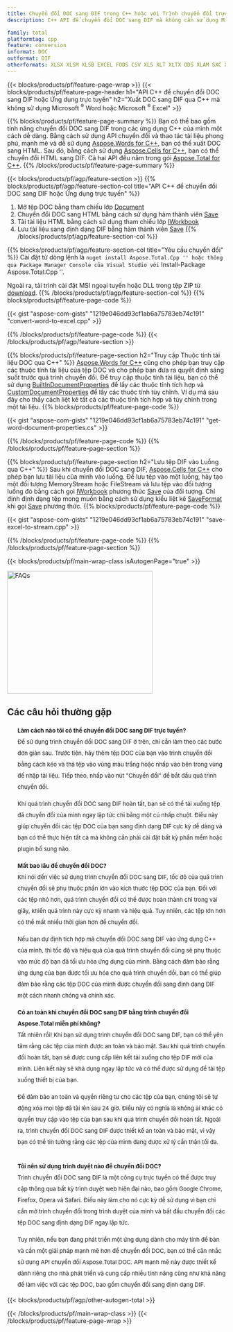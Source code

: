 ```yaml
---
title: Chuyển đổi DOC sang DIF trong C++ hoặc với Trình chuyển đổi trực tuyến miễn phí
description: C++ API để chuyển đổi DOC sang DIF mà không cần sử dụng Microsoft Word hoặc Microsoft Excel hoặc trực tuyến. Kiểm tra nhanh trình chuyển đổi trực tuyến DOC sang DIF miễn phí trước khi tích hợp mã.

family: total
platformtag: cpp
feature: conversion
informat: DOC
outformat: DIF
otherformats: XLSX XLSM XLSB EXCEL FODS CSV XLS XLT XLTX ODS XLAM SXC XLTM TSV
---
```

{{< blocks/products/pf/feature-page-wrap >}}
{{< blocks/products/pf/feature-page-header h1="API C++ để chuyển đổi DOC sang DIF hoặc Ứng dụng trực tuyến" h2="Xuất DOC sang DIF qua C++ mà không sử dụng Microsoft <sup>&reg;</sup> Word hoặc Microsoft <sup>&reg;</sup> Excel" >}}

{{% blocks/products/pf/feature-page-summary %}}
Bạn có thể bao gồm tính năng chuyển đổi DOC sang DIF trong các ứng dụng C++ của mình một cách dễ dàng. Bằng cách sử dụng API chuyển đổi và thao tác tài liệu phong phú, mạnh mẽ và dễ sử dụng [Aspose.Words for C++](https://products.aspose.com/words/cpp/), bạn có thể xuất DOC sang HTML. Sau đó, bằng cách sử dụng [Aspose.Cells for C++](https://products.aspose.com/cells/cpp/), bạn có thể chuyển đổi HTML sang DIF. Cả hai API đều nằm trong gói [Aspose.Total for C++](https://products.aspose.com/total/cpp/). 
{{% /blocks/products/pf/feature-page-summary  %}}

{{< blocks/products/pf/agp/feature-section >}}
{{% blocks/products/pf/agp/feature-section-col title="API C++ để chuyển đổi DOC sang DIF hoặc Ứng dụng trực tuyến" %}}
1. Mở tệp DOC bằng tham chiếu lớp [Document](https://reference.aspose.com/words/cpp/class/aspose.words.document)
2. Chuyển đổi DOC sang HTML bằng cách sử dụng hàm thành viên [Save](https://reference.aspose.com/words/cpp/class/aspose.words.document#save_string_saveformat)
3. Tải tài liệu HTML bằng cách sử dụng tham chiếu lớp [IWorkbook](https://reference.aspose.com/cells/cpp/class/aspose.cells.i_workbook)
4. Lưu tài liệu sang định dạng DIF bằng hàm thành viên [Save](https://reference.aspose.com/cells/cpp/class/aspose.cells.i_workbook#a5dc7de23f7ceba76a05dc1d49f51502e)
{{% /blocks/products/pf/agp/feature-section-col %}}

{{% blocks/products/pf/agp/feature-section-col title="Yêu cầu chuyển đổi" %}}
Cài đặt từ dòng lệnh là `` nuget install Aspose.Total.Cpp '' hoặc thông qua Package Manager Console của Visual Studio với `` Install-Package Aspose.Total.Cpp ''.

Ngoài ra, tải trình cài đặt MSI ngoại tuyến hoặc DLL trong tệp ZIP từ [download](https://releases.aspose.com/total/cpp).
{{% /blocks/products/pf/agp/feature-section-col %}}
{{% blocks/products/pf/feature-page-code %}}

{{< gist "aspose-com-gists" "1219e046dd93cf1ab6a75783eb74c191" "convert-word-to-excel.cpp" >}}



{{% /blocks/products/pf/feature-page-code %}}
{{< /blocks/products/pf/agp/feature-section >}}

{{% blocks/products/pf/feature-page-section  h2="Truy cập Thuộc tính tài liệu DOC qua C++" %}}
[Aspose.Words for C++](https://products.aspose.com/words/cpp/) cũng cho phép bạn truy cập các thuộc tính tài liệu của tệp DOC và cho phép bạn đưa ra quyết định sáng suốt trước quá trình chuyển đổi. Để truy cập thuộc tính tài liệu, bạn có thể sử dụng [BuiltInDocumentProperties](https://reference.aspose.com/words/cpp/class/aspose.words.properties.built_in_document_properties) để lấy các thuộc tính tích hợp và [CustomDocumentProperties](https://reference.aspose.com/words/cpp/class/aspose.words.properties.custom_document_properties) để lấy các thuộc tính tùy chỉnh. Ví dụ mã sau đây cho thấy cách liệt kê tất cả các thuộc tính tích hợp và tùy chỉnh trong một tài liệu.
{{% blocks/products/pf/feature-page-code %}}

{{< gist "aspose-com-gists" "1219e046dd93cf1ab6a75783eb74c191" "get-word-document-properties.cs" >}}

{{% /blocks/products/pf/feature-page-code  %}}
{{% /blocks/products/pf/feature-page-section %}}

{{% blocks/products/pf/feature-page-section  h2="Lưu tệp DIF vào Luồng qua C++" %}}
Sau khi chuyển đổi DOC sang DIF, [Aspose.Cells for C++](https://products.aspose.com/cells/cpp/) cho phép bạn lưu tài liệu của mình vào luồng. Để lưu tệp vào một luồng, hãy tạo một đối tượng MemoryStream hoặc FileStream và lưu tệp vào đối tượng luồng đó bằng cách gọi [IWorkbook](https://reference.aspose.com/cells/cpp/class/aspose.cells.i_workbook) phương thức [Save](https://reference.aspose.com/cells/cpp/class/aspose.cells.i_workbook#a77072cfb929787df9ad1f38b02f58349) của đối tượng. Chỉ định định dạng tệp mong muốn bằng cách sử dụng kiểu liệt kê [SaveFormat](https://reference.aspose.com/cells/cpp/namespace/aspose.cells#a11cae527e4e68f1adcac8f47ea64481a) khi gọi [Save](https://reference.aspose.com/cells/cpp/class/aspose.cells.i_workbook#a77072cfb929787df9ad1f38b02f58349) phương thức.
{{% blocks/products/pf/feature-page-code %}}

{{< gist "aspose-com-gists" "1219e046dd93cf1ab6a75783eb74c191" "save-excel-to-stream.cpp" >}}

{{% /blocks/products/pf/feature-page-code  %}}
{{% /blocks/products/pf/feature-page-section %}}

{{< blocks/products/pf/main-wrap-class isAutogenPage="true" >}}
<style>.howtolist li{margin-right: 0!important;line-height: 26px;position: relative;margin-bottom: 10px;font-size: 13px;list-style-type: none;}</style>
<div class="col-md-12 tl bg-gray-dark howtolist section">
  <a class="anchor" name="faqpage"></a>
  <div class="container tl dflex" itemscope="" itemtype="https://schema.org/FAQPage">
      <div class="col-md-4 howtosectiongfx">
          <img class="social-panel-hide-on-mobile" src="https://www.groupdocs.cloud/templates/brand/images/groupdocs/conversion/groupdocs_conversion-brand.png" alt="FAQs" width="335" height="283">
      </div>
      <div class="howtosection col-md-8">
          <div>
              <h2>Các câu hỏi thường gặp</h2>
              <ul>
                  <li itemscope="" itemprop="mainEntity" itemtype="https://schema.org/Question">
                      <div>
                          <span itemprop="name"><b>Làm cách nào tôi có thể chuyển đổi DOC sang DIF trực tuyến?</b></span>
                      </div>
                      <div itemscope="" itemprop="acceptedAnswer" itemtype="https://schema.org/Answer">
                          <span itemprop="text">Để sử dụng trình chuyển đổi DOC sang DIF ở trên, chỉ cần làm theo các bước đơn giản sau. Trước tiên, hãy thêm tệp DOC của bạn vào trình chuyển đổi bằng cách kéo và thả tệp vào vùng màu trắng hoặc nhấp vào bên trong vùng để nhập tài liệu. Tiếp theo, nhấp vào nút "Chuyển đổi" để bắt đầu quá trình chuyển đổi.<br />

Khi quá trình chuyển đổi DOC sang DIF hoàn tất, bạn sẽ có thể tải xuống tệp đã chuyển đổi của mình ngay lập tức chỉ bằng một cú nhấp chuột. Điều này giúp chuyển đổi các tệp DOC của bạn sang định dạng DIF cực kỳ dễ dàng và bạn có thể thực hiện tất cả mà không cần phải cài đặt bất kỳ phần mềm hoặc plugin bổ sung nào.</span>
                      </div>
                  </li>
                  <li itemscope="" itemprop="mainEntity" itemtype="https://schema.org/Question">
                      <div>
                          <span itemprop="name"><b>Mất bao lâu để chuyển đổi DOC?</b></span>
                      </div>
                      <div itemscope="" itemprop="acceptedAnswer" itemtype="https://schema.org/Answer">
                          <span itemprop="text">Khi nói đến việc sử dụng trình chuyển đổi DOC sang DIF, tốc độ của quá trình chuyển đổi sẽ phụ thuộc phần lớn vào kích thước tệp DOC của bạn. Đối với các tệp nhỏ hơn, quá trình chuyển đổi có thể được hoàn thành chỉ trong vài giây, khiến quá trình này cực kỳ nhanh và hiệu quả. Tuy nhiên, các tệp lớn hơn có thể mất nhiều thời gian hơn để chuyển đổi.<br />

Nếu bạn dự định tích hợp mã chuyển đổi DOC sang DIF vào ứng dụng C++ của mình, thì tốc độ và hiệu quả của quá trình chuyển đổi cũng sẽ phụ thuộc vào mức độ bạn đã tối ưu hóa ứng dụng của mình. Bằng cách đảm bảo rằng ứng dụng của bạn được tối ưu hóa cho quá trình chuyển đổi, bạn có thể giúp đảm bảo rằng các tệp DOC của mình được chuyển đổi sang định dạng DIF một cách nhanh chóng và chính xác.</span>
                      </div>
                  </li>
                  <li itemscope="" itemprop="mainEntity" itemtype="https://schema.org/Question">
                      <div>
                          <span itemprop="name"><b>Có an toàn khi chuyển đổi DOC sang DIF bằng trình chuyển đổi Aspose.Total miễn phí không?</b></span>
                      </div>
                      <div itemscope="" itemprop="acceptedAnswer" itemtype="https://schema.org/Answer">
                          <span itemprop="text">Tất nhiên rồi! Khi bạn sử dụng trình chuyển đổi DOC sang DIF, bạn có thể yên tâm rằng các tệp của mình được an toàn và bảo mật. Sau khi quá trình chuyển đổi hoàn tất, bạn sẽ được cung cấp liên kết tải xuống cho tệp DIF mới của mình. Liên kết này sẽ khả dụng ngay lập tức và có thể được sử dụng để tải tệp xuống thiết bị của bạn.<br />

Để đảm bảo an toàn và quyền riêng tư cho các tệp của bạn, chúng tôi sẽ tự động xóa mọi tệp đã tải lên sau 24 giờ. Điều này có nghĩa là không ai khác có quyền truy cập vào tệp của bạn sau khi quá trình chuyển đổi hoàn tất. Ngoài ra, trình chuyển đổi DOC sang DIF được thiết kế an toàn và bảo mật, vì vậy bạn có thể tin tưởng rằng các tệp của mình đang được xử lý cẩn thận tối đa.</span>
                      </div>
                  </li>                 
                  <li itemscope="" itemprop="mainEntity" itemtype="https://schema.org/Question">
                      <div>
                          <span itemprop="name"><b>Tôi nên sử dụng trình duyệt nào để chuyển đổi DOC?</b></span>
                      </div>
                      <div itemscope="" itemprop="acceptedAnswer" itemtype="https://schema.org/Answer">
                          <span itemprop="text">Trình chuyển đổi DOC sang DIF là một công cụ trực tuyến có thể được truy cập thông qua bất kỳ trình duyệt web hiện đại nào, bao gồm Google Chrome, Firefox, Opera và Safari. Điều này làm cho nó cực kỳ dễ sử dụng vì bạn chỉ cần mở trình chuyển đổi trong trình duyệt của mình và bắt đầu chuyển đổi các tệp DOC sang định dạng DIF ngay lập tức.<br />

Tuy nhiên, nếu bạn đang phát triển một ứng dụng dành cho máy tính để bàn và cần một giải pháp mạnh mẽ hơn để chuyển đổi DOC, bạn có thể cân nhắc sử dụng API chuyển đổi Aspose.Total DOC. API mạnh mẽ này được thiết kế dành riêng cho nhà phát triển và cung cấp nhiều tính năng cũng như khả năng để làm việc với các tệp DOC, bao gồm chuyển đổi sang định dạng DIF.</span>
                      </div>
                  </li>
              </ul>
          </div>
      </div>
  </div>
{{< blocks/products/pf/agp/other-autogen-total >}}

{{< /blocks/products/pf/main-wrap-class >}}
{{< /blocks/products/pf/feature-page-wrap >}}